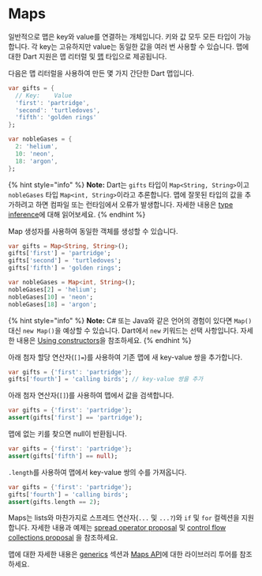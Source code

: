 # Maps

일반적으로 맵은 key와 value를 연결하는 개체입니다. 키와 값 모두 모든 타입이 가능합니다. 각 key는 고유하지만 value는 동일한 값을 여러 번 사용할 수 있습니다. 맵에 대한 Dart 지원은 맵 리터럴 및 [맵](https://api.dart.dev/stable/dart-core/Map-class.html) 타입으로 제공됩니다.

다음은 맵 리터럴을 사용하여 만든 몇 가지 간단한 Dart 맵입니다.

```dart
var gifts = {
  // Key:    Value
  'first': 'partridge',
  'second': 'turtledoves',
  'fifth': 'golden rings'
};

var nobleGases = {
  2: 'helium',
  10: 'neon',
  18: 'argon',
};
```

{% hint style="info" %}
**Note:** Dart는 `gifts` 타입이 `Map<String, String>`이고 `nobleGases` 타입 `Map<int, String>`이라고 추론합니다. 맵에 잘못된 타입의 값을 추가하려고 하면 컴파일 또는 런타임에서 오류가 발생합니다. 자세한 내용은 [type inference](https://dart.dev/guides/language/type-system#type-inference)에 대해 읽어보세요.
{% endhint %}

Map 생성자를 사용하여 동일한 객체를 생성할 수 있습니다.

```dart
var gifts = Map<String, String>();
gifts['first'] = 'partridge';
gifts['second'] = 'turtledoves';
gifts['fifth'] = 'golden rings';

var nobleGases = Map<int, String>();
nobleGases[2] = 'helium';
nobleGases[10] = 'neon';
nobleGases[18] = 'argon';
```

{% hint style="info" %}
**Note:** C# 또는 Java와 같은 언어의 경험이 있다면 `Map()` 대신 `new Map()`을 예상할 수 있습니다. Dart에서 `new` 키워드는 선택 사항입니다. 자세한 내용은 [Using constructors](https://dart.dev/guides/language/language-tour#using-constructors)을 참조하세요.
{% endhint %}

아래 첨자 할당 연산자(`[]=`)를 사용하여 기존 맵에 새 key-value 쌍을 추가합니다.

```dart
var gifts = {'first': 'partridge'};
gifts['fourth'] = 'calling birds'; // key-value 쌍을 추가
```

아래 첨자 연산자(`[]`)를 사용하여 맵에서 값을 검색합니다.

```dart
var gifts = {'first': 'partridge'};
assert(gifts['first'] == 'partridge');
```

맵에 없는 키를 찾으면 null이 반환됩니다.

```dart
var gifts = {'first': 'partridge'};
assert(gifts['fifth'] == null);
```

`.length`를 사용하여 맵에서 key-value 쌍의 수를 가져옵니다.

```dart
var gifts = {'first': 'partridge'};
gifts['fourth'] = 'calling birds';
assert(gifts.length == 2);
```

Maps는 lists와 마찬가지로 스프레드 연산자(`...` 및 `...?`)와 `if` 및 `for` 컬렉션을 지원합니다. 자세한 내용과 예제는 [spread operator proposal](https://github.com/dart-lang/language/blob/master/accepted/2.3/spread-collections/feature-specification.md) 및 [control flow collections proposal](https://github.com/dart-lang/language/blob/master/accepted/2.3/control-flow-collections/feature-specification.md) 을 참조하세요.

맵에 대한 자세한 내용은 [generics](https://dart.dev/guides/language/language-tour#generics) 섹션과 [Maps API](https://dart.dev/guides/libraries/library-tour#maps)에 대한 라이브러리 투어를 참조하세요.
